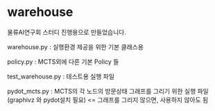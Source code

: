 # warehouse

물류AI연구회 스터디 진행용으로 만들었습니다.

warehouse.py : 실행환경 제공을 위한 기본 클래스용

policy.py : MCTS외에 다른 기본 Policy 들 

test_warehouse.py : 테스트용 실행 파일


pydot_mcts.py : MCTS의 각 노드의 방문상태 그래프를 그리기 위한 실행 파일 (graphivz 와 pydot설치 필요) <= 그래프를 그리지 않으면, 사용하지 않아도 됨



